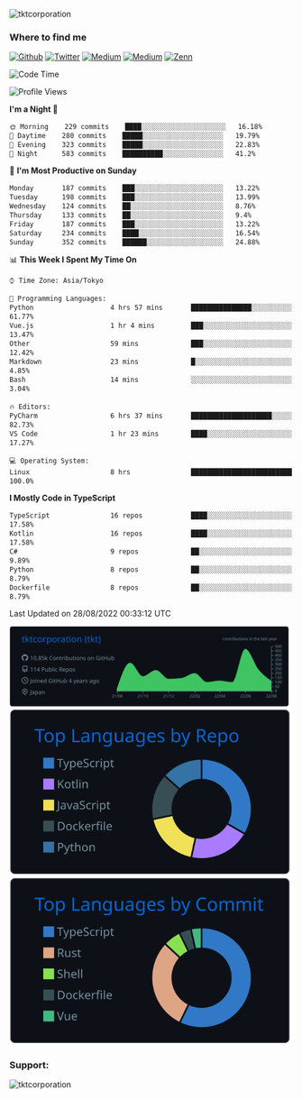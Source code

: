 <p align="left"> <img src="https://komarev.com/ghpvc/?username=tktcorporation&label=Profile%20views&color=0e75b6&style=flat" alt="tktcorporation" /> </p>

<h3>Where to find me</h3>
<p>
<a href="https://github.com/tktcorporation" target="_blank"><img alt="Github" src="https://img.shields.io/badge/GitHub-%2312100E.svg?&style=for-the-badge&logo=Github&logoColor=white" /></a>
<a href="https://twitter.com/tktcorporation" target="_blank"><img alt="Twitter" src="https://img.shields.io/badge/twitter-%231DA1F2.svg?&style=for-the-badge&logo=twitter&logoColor=white" /></a>
<a href="https://www.linkedin.com/in/tktcorporation" target="_blank"><img alt="Medium" src="https://img.shields.io/badge/linkdin-0a66c2.svg?&style=for-the-badge&logo=linkedin&logoColor=white" /></a>
<a href="https://qiita.com/tktcorporation" target="_blank"><img alt="Medium" src="https://img.shields.io/badge/qiita-55C500.svg?&style=for-the-badge&logo=qiita&logoColor=white" /></a>
<a href="https://zenn.dev/tktcorporation" target="_blank"><img alt="Zenn" src="https://img.shields.io/badge/Zenn-3EA8FF.svg?&style=for-the-badge&logo=Zenn&logoColor=white" /></a>
</p>
  
<!--START_SECTION:waka-->
![Code Time](http://img.shields.io/badge/Code%20Time-511%20hrs%2039%20mins-blue)

![Profile Views](http://img.shields.io/badge/Profile%20Views-0-blue)

**I'm a Night 🦉** 

```text
🌞 Morning    229 commits    ████░░░░░░░░░░░░░░░░░░░░░   16.18% 
🌆 Daytime    280 commits    █████░░░░░░░░░░░░░░░░░░░░   19.79% 
🌃 Evening    323 commits    █████░░░░░░░░░░░░░░░░░░░░   22.83% 
🌙 Night      583 commits    ██████████░░░░░░░░░░░░░░░   41.2%

```
📅 **I'm Most Productive on Sunday** 

```text
Monday       187 commits    ███░░░░░░░░░░░░░░░░░░░░░░   13.22% 
Tuesday      198 commits    ███░░░░░░░░░░░░░░░░░░░░░░   13.99% 
Wednesday    124 commits    ██░░░░░░░░░░░░░░░░░░░░░░░   8.76% 
Thursday     133 commits    ██░░░░░░░░░░░░░░░░░░░░░░░   9.4% 
Friday       187 commits    ███░░░░░░░░░░░░░░░░░░░░░░   13.22% 
Saturday     234 commits    ████░░░░░░░░░░░░░░░░░░░░░   16.54% 
Sunday       352 commits    ██████░░░░░░░░░░░░░░░░░░░   24.88%

```


📊 **This Week I Spent My Time On** 

```text
⌚︎ Time Zone: Asia/Tokyo

💬 Programming Languages: 
Python                   4 hrs 57 mins       ███████████████░░░░░░░░░░   61.77% 
Vue.js                   1 hr 4 mins         ███░░░░░░░░░░░░░░░░░░░░░░   13.47% 
Other                    59 mins             ███░░░░░░░░░░░░░░░░░░░░░░   12.42% 
Markdown                 23 mins             █░░░░░░░░░░░░░░░░░░░░░░░░   4.85% 
Bash                     14 mins             ░░░░░░░░░░░░░░░░░░░░░░░░░   3.04%

🔥 Editors: 
PyCharm                  6 hrs 37 mins       ████████████████████░░░░░   82.73% 
VS Code                  1 hr 23 mins        ████░░░░░░░░░░░░░░░░░░░░░   17.27%

💻 Operating System: 
Linux                    8 hrs               █████████████████████████   100.0%

```

**I Mostly Code in TypeScript** 

```text
TypeScript               16 repos            ████░░░░░░░░░░░░░░░░░░░░░   17.58% 
Kotlin                   16 repos            ████░░░░░░░░░░░░░░░░░░░░░   17.58% 
C#                       9 repos             ██░░░░░░░░░░░░░░░░░░░░░░░   9.89% 
Python                   8 repos             ██░░░░░░░░░░░░░░░░░░░░░░░   8.79% 
Dockerfile               8 repos             ██░░░░░░░░░░░░░░░░░░░░░░░   8.79%

```



 Last Updated on 28/08/2022 00:33:12 UTC
<!--END_SECTION:waka-->

[![](https://raw.githubusercontent.com/tktcorporation/tktcorporation/master/profile-summary-card-output/github_dark/0-profile-details.svg)](https://github.com/vn7n24fzkq/github-profile-summary-cards)
[![](https://raw.githubusercontent.com/tktcorporation/tktcorporation/master/profile-summary-card-output/github_dark/1-repos-per-language.svg)](https://github.com/vn7n24fzkq/github-profile-summary-cards) [![](https://raw.githubusercontent.com/tktcorporation/tktcorporation/master/profile-summary-card-output/github_dark/2-most-commit-language.svg)](https://github.com/vn7n24fzkq/github-profile-summary-cards)

<h3 align="left">Support:</h3>
<p><a href="https://www.buymeacoffee.com/tktcorporation"> <img align="left" src="https://cdn.buymeacoffee.com/buttons/v2/default-yellow.png" height="50" width="210" alt="tktcorporation" /></a></p><br><br>
